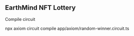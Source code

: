 ## EarthMind NFT Lottery


Compile circuit

npx axiom circuit compile app/axiom/random-winner.circuit.ts
